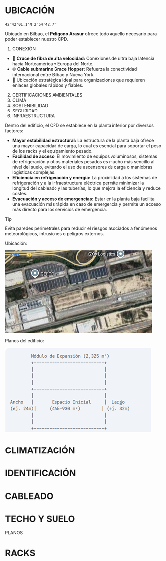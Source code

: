 # UBICACIÓN
```
42°42'01.1"N 2°54'42.7"
```
Ubicado en Bilbao, el **Poligono Arasur** ofrece todo aquello necesario para poder establecer nuestro CPD.

1. CONEXIÓN
- 📡 **Cruce de fibra de alta velocidad:** Conexiones de ultra baja latencia hacia Norteamérica y Europa del Norte.
- 🌐 **Cable submarino Grace Hopper:** Refuerza la conectividad internacional entre Bilbao y Nueva York.
- 🧭 Ubicación estratégica ideal para organizaciones que requieren enlaces globales rápidos y fiables.

2. CERTIFICACIONES AMBIENTALES
3. CLIMA
4. SOSTENIBILIDAD
5. SEGURIDAD
6. INFRAESTRUCTURA


Dentro del edificio, el CPD se establece en la planta inferior por diversos factores:

- **Mayor estabilidad estructural:** La estructura de la planta baja ofrece una mayor capacidad de carga, lo cual es esencial para soportar el peso de los racks y el equipamiento pesado.
- **Facilidad de acceso:** El movimiento de equipos voluminosos, sistemas de refrigeración y otros materiales pesados es mucho más sencillo al nivel del suelo, evitando el uso de ascensores de carga o maniobras logísticas complejas.
- **Eficiencia en refrigeración y energía:** La proximidad a los sistemas de refrigeración y a la infraestructura eléctrica permite minimizar la longitud del cableado y las tuberías, lo que mejora la eficiencia y reduce costes.
- **Evacuación y acceso de emergencias:** Estar en la planta baja facilita una evacuación más rápida en caso de emergencia y permite un acceso más directo para los servicios de emergencia.

> [!TIP]
> Evita paredes perimetrales para reducir el riesgos asociados a fenómenos meteorológicos, intrusiones o peligros externos.


Ubicación:

![Ubicación](./ubi.png)

Planos del edificio:

![Planos del edificio](./edificio.png)



# CLIMATIZACIÓN


# IDENTIFICACIÓN

# CABLEADO

# TECHO Y SUELO

PLANOS

# RACKS

